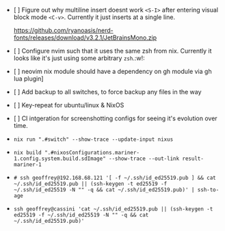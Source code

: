 - \[ \] Figure out why multiline insert doesnt work `<S-I>` after entering
  visual block mode `<C-v>`. Currently it just inserts at a single line.

  https://github.com/ryanoasis/nerd-fonts/releases/download/v3.2.1/JetBrainsMono.zip

- \[ \] Configure nvim such that it uses the same zsh from nix. Currently it
  looks like it's just using some arbitrary `zsh`.:w!:

- \[ \] neovim nix module should have a dependency on gh module via gh lua
  plugin\]

- \[ \] Add backup to all switches, to force backup any files in the way

- \[ \] Key-repeat for ubuntu/linux & NixOS

- \[ \] CI intgeration for screenshotting configs for seeing it's evolution over
  time.

- `nix run ".#switch" --show-trace --update-input nixus`

- `nix build ".#nixosConfigurations.mariner-1.config.system.build.sdImage" --show-trace --out-link result-mariner-1`

- `# ssh geoffrey@192.168.68.121 '[ -f ~/.ssh/id_ed25519.pub ] && cat ~/.ssh/id_ed25519.pub || (ssh-keygen -t ed25519 -f ~/.ssh/id_ed25519 -N "" -q && cat ~/.ssh/id_ed25519.pub)' | ssh-to-age`

- `ssh geoffrey@cassini 'cat ~/.ssh/id_ed25519.pub || (ssh-keygen -t ed25519 -f ~/.ssh/id_ed25519 -N "" -q && cat ~/.ssh/id_ed25519.pub)'`
